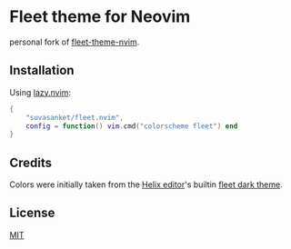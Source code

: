 # Fleet theme for Neovim

personal fork of [fleet-theme-nvim](https://github.com/felipeagc/fleet-theme-nvim).

## Installation

Using [lazy.nvim](https://github.com/folke/lazy.nvim):

```lua
{
    "suvasanket/fleet.nvim",
    config = function() vim.cmd("colorscheme fleet") end
}
```

## Credits

Colors were initially taken from the [Helix editor](https://github.com/helix-editor/helix)'s builtin [fleet dark theme](https://github.com/helix-editor/helix/blob/b0ceac608ebc117399af89b81fbd0837d370161d/runtime/themes/fleet_dark.toml).

## License
[MIT](./LICENSE)
